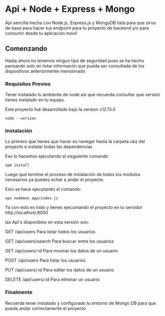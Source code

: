 # Api + Node + Express + Mongo

Api sencilla hecha con Node.js, Express.js y MongoDB lista para que sirva de base para hacer tus endpoint para tu proyecto de backend y/o para consumir desde tu aplicación movil 

## Comenzando

Hasta ahora no tenemos ningun tipo de seguridad pues se ha hecho pensando solo en listar informacón que pueda ser consultada de los dispositivos anteriormente mensionado

### Requisitos Previos

Tener instalado tu ambiente de node así que recuerda consultar que versión tienes instalado en tu equipo.

Este proyecto fué desarrollado bajo la version v12.13.0

```
node --version
```

### Instalación

Lo primero que tienes que hacer es navegar hasta la carpeta raiz del proyecto e instalar todas las dependencias

Eso lo hacemos ejecutando el sisguiente comando

```
npm install
```

Luego que termine el proceso de instalación de todos los módulos necesarios ya puedes echar a andar el proyecto.

Esto se hace ejecutando el comando:

```
npx nodemon app/index.js
```

Ya con esto es todo y tienes ejecuntando el proyecto en tu servidor http://localhost:8000

las Api's disponibles en esta versión son:

GET /api/users
Para listar todos los usuarios

GET /api/users/search
Para buscar entre los usuarios

GET /api/users/:id
Para mostrar los datos de un usuario

POST /api/users
Para listar los usuarios

PUT /api/users/:id
Para editar los datos de un usuario

DELETE /api/users/:id
Para eliminar un usuario

### Finalmente

Recuerda tener instalado y configurado tu entorno de Mongo DB para que pueda andar correctamente el proyecto